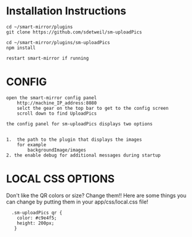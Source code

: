 



# Installation Instructions
   
	cd ~/smart-mirror/plugins
	git clone https://github.com/sdetweil/sm-uploadPics
  
	cd ~/smart-mirror/plugins/sm-uploadPics
 	npm install

    restart smart-mirror if running


# CONFIG

    open the smart-mirror config panel
        http://machine_IP_address:8080
        selct the gear on the top bar to get to the config screen
        scroll down to find UploadPics

    the config panel for sm-uploadPics displays two options


    1.  the path to the plugin that displays the images
        for example
            backgroundImage/images
    2. the enable debug for additional messages during startup


 # LOCAL CSS OPTIONS
   
Don't like the QR colors or size? Change them!!  Here are some things you can change by putting them in your app/css/local.css file!


      .sm-uploadPics qr {
	    color: #c9e4f5;
        height: 200px;
       }
      

